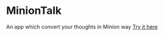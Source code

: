 # MinionTalk
 An app which convert your thoughts in Minion way
 [Try it here](https://minionverses.netlify.app/)
